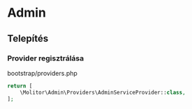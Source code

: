 # Admin

## Telepítés

### Provider regisztrálása
bootstrap/providers.php
```php
return [
    \Molitor\Admin\Providers\AdminServiceProvider::class,
];
```

